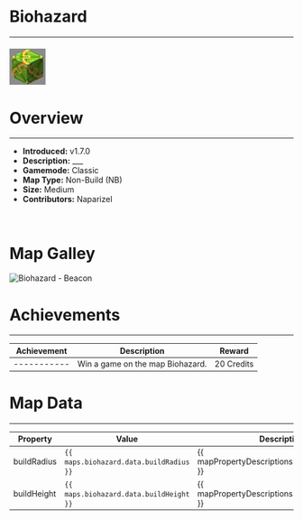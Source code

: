 <!-- replace _map_ with the actual map name -->
<!-- change gamemode type for the Map data description  -->
# Biohazard

***

#### ![biohazardicon](../assets/maps/biohazard/biohazard-icon.jpg)

# Overview
***
- **Introduced:** v1.7.0
- **Description:** ___
- **Gamemode:** Classic
- **Map Type:** Non-Build (NB)
- **Size:** Medium
- **Contributors:** Naparizel

<br />  

# Map Galley
![Biohazard - Beacon](../assets/maps/biohazard/ '')

# Achievements
***

| Achievement | Description | Reward |
| ----- | ----- | ------ |
| ----------- | Win a game on the map Biohazard. | 20 Credits |



# Map Data
***

| Property | Value | Description |
| ----------- | ----------- | ------ |
| buildRadius |`{{ maps.biohazard.data.buildRadius }}`| {{ mapPropertyDescriptions.buildRadius.classic }} |
| buildHeight |`{{ maps.biohazard.data.buildHeight }}`| {{ mapPropertyDescriptions.buildHeight.classic }} |